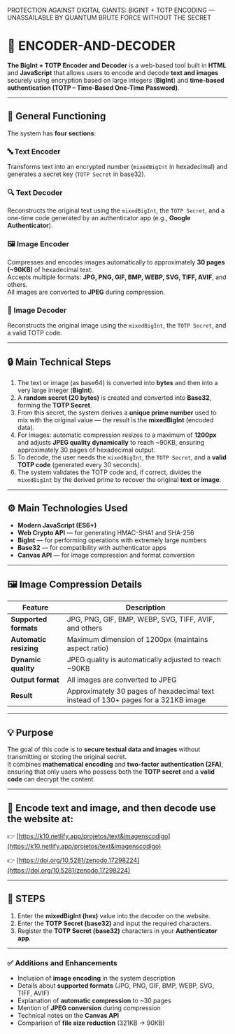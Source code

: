 PROTECTION AGAINST DIGITAL GIANTS: BIGINT + TOTP ENCODING — UNASSAILABLE BY QUANTUM BRUTE FORCE WITHOUT THE SECRET

# 🧠 ENCODER-AND-DECODER

**The BigInt + TOTP Encoder and Decoder** is a web-based tool built in **HTML** and **JavaScript** that allows users to encode and decode **text and images** securely using encryption based on large integers (**BigInt**) and **time-based authentication (TOTP – Time-Based One-Time Password)**.

---

## 🧩 General Functioning

The system has **four sections**:

### 🔤 Text Encoder
Transforms text into an encrypted number (`mixedBigInt` in hexadecimal) and generates a secret key (`TOTP Secret` in base32).

### 🔍 Text Decoder
Reconstructs the original text using the `mixedBigInt`, the `TOTP Secret`, and a one-time code generated by an authenticator app (e.g., **Google Authenticator**).

### 🖼️ Image Encoder
Compresses and encodes images automatically to approximately **30 pages (~90KB)** of hexadecimal text.  
Accepts multiple formats: **JPG, PNG, GIF, BMP, WEBP, SVG, TIFF, AVIF**, and others.  
All images are converted to **JPEG** during compression.

### 🧾 Image Decoder
Reconstructs the original image using the `mixedBigInt`, the `TOTP Secret`, and a valid TOTP code.

---

## 🔒 Main Technical Steps

1. The text or image (as base64) is converted into **bytes** and then into a very large integer (**BigInt**).  
2. A **random secret (20 bytes)** is created and converted into **Base32**, forming the **TOTP Secret**.  
3. From this secret, the system derives a **unique prime number** used to mix with the original value — the result is the **mixedBigInt** (encoded data).  
4. For images: automatic compression resizes to a maximum of **1200px** and adjusts **JPEG quality dynamically** to reach ~90KB, ensuring approximately 30 pages of hexadecimal output.  
5. To decode, the user needs the `mixedBigInt`, the `TOTP Secret`, and a **valid TOTP code** (generated every 30 seconds).  
6. The system validates the TOTP code and, if correct, divides the `mixedBigInt` by the derived prime to recover the original **text or image**.

---

## ⚙️ Main Technologies Used

- **Modern JavaScript (ES6+)**  
- **Web Crypto API** — for generating HMAC-SHA1 and SHA-256  
- **BigInt** — for performing operations with extremely large numbers  
- **Base32** — for compatibility with authenticator apps  
- **Canvas API** — for image compression and format conversion  

---

## 🖼️ Image Compression Details

| Feature | Description |
|----------|-------------|
| **Supported formats** | JPG, PNG, GIF, BMP, WEBP, SVG, TIFF, AVIF, and others |
| **Automatic resizing** | Maximum dimension of 1200px (maintains aspect ratio) |
| **Dynamic quality** | JPEG quality is automatically adjusted to reach ~90KB |
| **Output format** | All images are converted to JPEG |
| **Result** | Approximately 30 pages of hexadecimal text instead of 130+ pages for a 321KB image |

---

## 💡 Purpose

The goal of this code is to **secure textual data and images** without transmitting or storing the original secret.  
It combines **mathematical encoding** and **two-factor authentication (2FA)**, ensuring that only users who possess both the **TOTP secret** and a **valid code** can decrypt the content.

---


## 🔐 Encode text and image, and then decode use the website at:

👉 [https://k10.netlify.app/projetos/text&imagenscodigo](https://k10.netlify.app/projetos/text&imagenscodigo)

👉 [https://doi.org/10.5281/zenodo.17298224](https://doi.org/10.5281/zenodo.17298224)

---

## 🧩 STEPS

1. Enter the **mixedBigInt (hex)** value into the decoder on the website.  
2. Enter the **TOTP Secret (base32)** and input the required characters.  
3. Register the **TOTP Secret (base32)** characters in your **Authenticator app**.  

---

### ✅ Additions and Enhancements

- Inclusion of **image encoding** in the system description  
- Details about **supported formats** (JPG, PNG, GIF, BMP, WEBP, SVG, TIFF, AVIF)  
- Explanation of **automatic compression** to ~30 pages  
- Mention of **JPEG conversion** during compression  
- Technical notes on the **Canvas API**  
- Comparison of **file size reduction** (321KB → 90KB)
